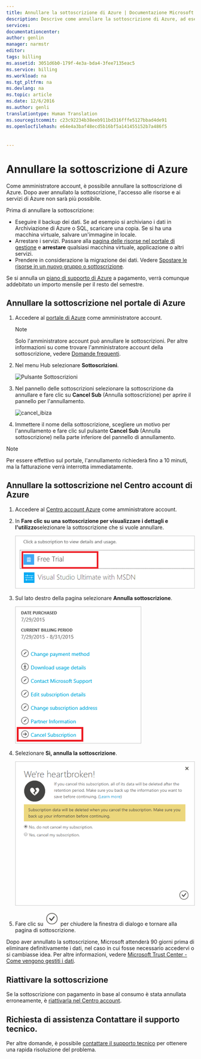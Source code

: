```yaml
---
title: Annullare la sottoscrizione di Azure | Documentazione Microsoft
description: Descrive come annullare la sottoscrizione di Azure, ad esempio la sottoscrizione di valutazione gratuita
services: 
documentationcenter: 
author: genlin
manager: narmstr
editor: 
tags: billing
ms.assetid: 3051d6b0-179f-4e3a-bda4-3fee7135eac5
ms.service: billing
ms.workload: na
ms.tgt_pltfrm: na
ms.devlang: na
ms.topic: article
ms.date: 12/6/2016
ms.author: genli
translationtype: Human Translation
ms.sourcegitcommit: c23c92234b38eeb911bd316fffe5127bbad4de91
ms.openlocfilehash: e64e4a3baf48ecd5b16bf5a141455152b7a486f5


---
```

# <a name="cancel-your-azure-subscription"></a>Annullare la sottoscrizione di Azure
Come amministratore account, è possibile annullare la sottoscrizione di Azure. Dopo aver annullato la sottoscrizione, l'accesso alle risorse e ai servizi di Azure non sarà più possibile.

Prima di annullare la sottoscrizione:

* Eseguire il backup dei dati. Se ad esempio si archiviano i dati in Archiviazione di Azure o SQL, scaricare una copia. Se si ha una macchina virtuale, salvare un'immagine in locale.
* Arrestare i servizi. Passare alla [pagina delle risorse nel portale di gestione](https://ms.portal.azure.com/?flight=1#blade/HubsExtension/Resources/resourceType/Microsoft.Resources%2Fresources) e **arrestare** qualsiasi macchina virtuale, applicazione o altri servizi.
* Prendere in considerazione la migrazione dei dati. Vedere [Spostare le risorse in un nuovo gruppo o sottoscrizione](./azure-resource-manager/resource-group-move-resources.md).

Se si annulla un [piano di supporto di Azure](https://azure.microsoft.com/support/plans/) a pagamento, verrà comunque addebitato un importo mensile per il resto del semestre.

## <a name="cancel-subscription-via-the-azure-portal"></a>Annullare la sottoscrizione nel portale di Azure
1. Accedere al [portale di Azure](https://portal.azure.com) come amministratore account.

   > [!NOTE]
   > Solo l'amministratore account può annullare le sottoscrizioni. Per altre informazioni su come trovare l'amministratore account della sottoscrizione, vedere [Domande frequenti](billing-subscription-transfer.md#faq).
   >
   >

2. Nel menu Hub selezionare **Sottoscrizioni**.

    ![Pulsante Sottoscrizioni](./media/billing-download-azure-invoice-daily-usage-date/submenu.png)

3. Nel pannello delle sottoscrizioni selezionare la sottoscrizione da annullare e fare clic su **Cancel Sub** (Annulla sottoscrizione) per aprire il pannello per l'annullamento.

    ![cancel_ibiza](./media/billing-how-to-cancel-azure-subscription/cancel_ibiza.png)
4. Immettere il nome della sottoscrizione, scegliere un motivo per l'annullamento e fare clic sul pulsante **Cancel Sub** (Annulla sottoscrizione) nella parte inferiore del pannello di annullamento.

> [!NOTE]
> Per essere effettivo sul portale, l'annullamento richiederà fino a 10 minuti, ma la fatturazione verrà interrotta immediatamente.
>
>

## <a name="cancel-subscription-via-the-azure-account-center"></a>Annullare la sottoscrizione nel Centro account di Azure
1. Accedere al [Centro account Azure](https://account.windowsazure.com/subscriptions) come amministratore account.
2. In **Fare clic su una sottoscrizione per visualizzare i dettagli e l'utilizzo**selezionare la sottoscrizione che si vuole annullare.

    ![selectsub](./media/billing-how-to-cancel-azure-subscription/Selectsub.png)
3. Sul lato destro della pagina selezionare **Annulla sottoscrizione**.

    ![cancelsub](./media/billing-how-to-cancel-azure-subscription/cancelsub.png)
4. Selezionare **Sì, annulla la sottoscrizione**.

    ![cancelbox](./media/billing-how-to-cancel-azure-subscription/cancelbox.png)
5. Fare clic su  ![checkButton](./media/billing-how-to-cancel-azure-subscription/checkbutton.png) per chiudere la finestra di dialogo e tornare alla pagina di sottoscrizione.

Dopo aver annullato la sottoscrizione, Microsoft attenderà 90 giorni prima di eliminare definitivamente i dati, nel caso in cui fosse necessario accedervi o si cambiasse idea. Per altre informazioni, vedere [Microsoft Trust Center - Come vengono gestiti i dati](https://go.microsoft.com/fwLink/p/?LinkID=822930&clcid=0x409).

## <a name="reactivate-subscription"></a>Riattivare la sottoscrizione
Se la sottoscrizione con pagamento in base al consumo è stata annullata erroneamente, è [riattivarla nel Centro account](billing-subscription-become-disable.md).

## <a name="need-help-contact-support"></a>Richiesta di assistenza Contattare il supporto tecnico.
Per altre domande, è possibile [contattare il supporto tecnico](https://portal.azure.com/?#blade/Microsoft_Azure_Support/HelpAndSupportBlade) per ottenere una rapida risoluzione del problema.



<!--HONumber=Dec16_HO2-->


